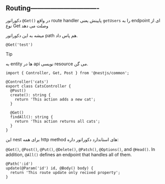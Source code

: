 ## Routing——————————-

دکوراتور `@Get()` در واقع route handler پایینش یعنی `getUsers` را به endpoint ای از نوع Get وصلت می دهد
 
 میشه به این دکوراتور path هم پاس داد.
 
```tsx
@Get('test')
```

>[!tip] 
>به entity ها در api نویسی resource می گن.

```tsx
import { Controller, Get, Post } from '@nestjs/common';

@Controller('cats')
export class CatsController {
  @Post()
  create(): string {
    return 'This action adds a new cat';
  }

  @Get()
  findAll(): string {
    return 'This action returns all cats';
  }
}
```

این nest برای همه http method های استاندارد دکوراتور داره:

`@Get()`, `@Post()`, `@Put()`, `@Delete()`, `@Patch()`, `@Options()`, and `@Head()`. In addition, `@All()` defines an endpoint that handles all of them.

```tsx
@Path(':id')
update(@Param('id') id, @Body() body) {
  return 'This route update only recived property';
}
```
